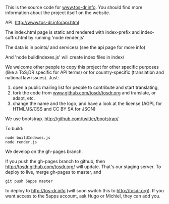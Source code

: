 This is the source code for www.tos-dr.info. You should
find more information about the project itself on the website.

API: http://www.tos-dr.info/api.html 

The index.html page is static and rendered with index-prefix and index-suffix.html by running 'node render.js'

The data is in points/ and services/ (see the api page for more info)

And 'node buildIndexes.js' will create index files in index/

We welcome other people to copy this project for other specific purposes (like a ToS;DR specific for API terms) or for country-specific (translation and national law issues). Just:
 1. open a public mailing list for people to contribute and start translating,
 2. fork the code from www.github.com/tosdr/tosdr.org and translate, or adapt, etc.
 3. change the name and the logo, and have a look at the license (AGPL for HTML/JS/CSS and CC BY SA for JSON) 
 
We use bootstrap. http://github.com/twitter/bootstrap/

To build:

    node buildIndexes.js
    node render.js

We develop on the gh-pages branch.

If you push the gh-pages branch to github, then http://tosdr.github.com/tosdr.org/ will update. That's our staging server. To deploy to live, merge gh-pages to master, and

    git push 5apps master

to deploy to http://tos-dr.info (will soon switch this to http://tosdr.org). If you want access to the 5apps account, ask Hugo or Michiel, they can add you.
